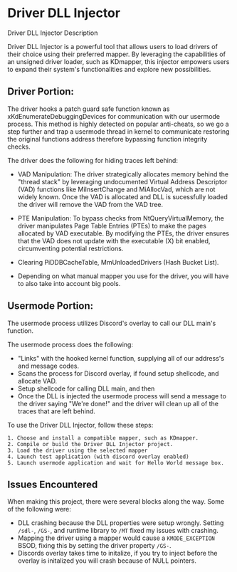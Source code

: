 # Driver DLL Injector
Driver DLL Injector
Description

Driver DLL Injector is a powerful tool that allows users to load drivers of their choice using their preferred mapper. By leveraging the capabilities of an unsigned driver loader, such as KDmapper, this injector empowers users to expand their system's functionalities and explore new possibilities.

## Driver Portion:

  The driver hooks a patch guard safe function known as xKdEnumerateDebuggingDevices for communication with our usermode process. This method is highly detected on popular anti-cheats, so we go a step further and trap a usermode thread in kernel to communicate restoring the original functions address therefore bypassing function integrity checks.

  The driver does the following for hiding traces left behind:

   - VAD Manipulation: The driver strategically allocates memory behind the "thread stack" by leveraging undocumented Virtual Address Descriptor (VAD) functions like MiInsertChange and MiAllocVad, which are not widely known. Once the VAD is allocated and DLL is sucessfully loaded the driver will remove the VAD from the VAD tree. 

  - PTE Manipulation: To bypass checks from NtQueryVirtualMemory, the driver manipulates Page Table Entries (PTEs) to make the pages allocated by VAD executable. By modifying the PTEs, the driver ensures that the VAD does not update with the executable (X) bit enabled, circumventing potential restrictions.
  - Clearing PiDDBCacheTable, MmUnloadedDrivers (Hash Bucket List).
  - Depending on what manual mapper you use for the driver, you will have to also take into account big pools.

## Usermode Portion:

 The usermode process utilizes Discord's overlay to call our DLL main's function.

  The usermode process does the following:
  - "Links" with the hooked kernel function, supplying all of our address's and message codes.
  - Scans the process for Discord overlay, if found setup shellcode, and allocate VAD.
  - Setup shellcode for calling DLL main, and then 
  - Once the DLL is injected the usermode process will send a message to the driver saying "We're done!" and the driver will clean up all of the traces that are left behind.

To use the Driver DLL Injector, follow these steps:

    1. Choose and install a compatible mapper, such as KDmapper.
    2. Compile or build the Driver DLL Injector project.
    3. Load the driver using the selected mapper
    4. Launch test application (with discord overlay enabled)
    5. Launch usermode application and wait for Hello World message box.


## Issues Encountered
 When making this project, there were several blocks along the way. Some of the following were:

 - DLL crashing because the DLL properties were setup wrongly. Setting ```/sdl-```, ```/GS-```, and runtime library to ```/MT``` fixed my issues with crashing.
 - Mapping the driver using a mapper would cause a ```KMODE_EXCEPTION``` BSOD, fixing this by setting the driver property ```/GS-```.
 - Discords overlay takes time to initalize, if you try to inject before the overlay is initalized you will crash because of NULL pointers.
